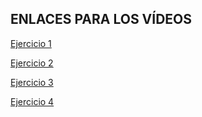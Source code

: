 <h2>ENLACES PARA LOS VÍDEOS</h2>

[Ejercicio 1](https://youtu.be/Spl3YdOxQ5s)

[Ejercicio 2](https://youtu.be/mYOmNIYhqL0)

[Ejercicio 3](https://youtu.be/sx9CqfkuqRg)

[Ejercicio 4](https://youtu.be/xR1BOF2jhBM)
